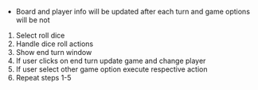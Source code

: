 

* Board and player info will be updated after each turn and game options will be not


1. Select roll dice
2. Handle dice roll actions
3. Show end turn window
4. If user clicks on end turn update game and change player
5. If user select other game option execute respective action
6. Repeat steps 1-5 
